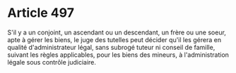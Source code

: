 # Article 497

S'il y a un conjoint, un ascendant ou un descendant, un frère ou une soeur, apte à gérer les biens, le juge des tutelles peut décider qu'il les gérera en qualité d'administrateur légal, sans subrogé tuteur ni conseil de famille, suivant les règles applicables, pour les biens des mineurs, à l'administration légale sous contrôle judiciaire.